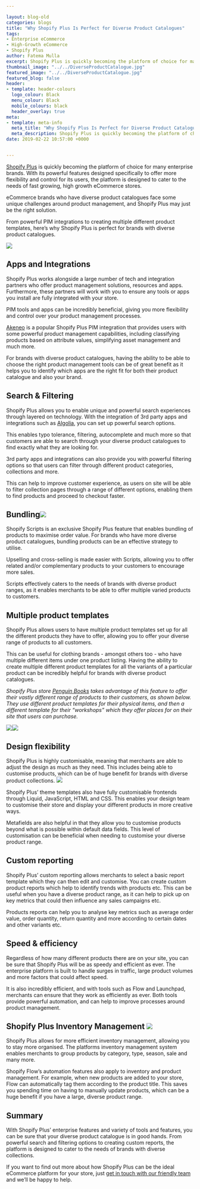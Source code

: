 ```yaml
--- 

layout: blog-old
categories: blogs
title: "Why Shopify Plus Is Perfect for Diverse Product Catalogues"
tags:
- Enterprise eCommerce
- High-Growth eCommerce
- Shopify Plus
author: Fatema Mulla
excerpt: Shopify Plus is quickly becoming the platform of choice for many enterprise brands. With its powerful features designed specifically to offer more flexibility and control for its users, the platform is designed to cater to the needs of fast growing, high growth eCommerce stores. 
thumbnail_image: "../../DiverseProductCatalogue.jpg"
featured_image: "../../DiverseProductCatalogue.jpg"
featured_blog: false
header:
- template: header-colours
  logo_colour: Black
  menu_colour: Black
  mobile_colours: black
  header_overlay: true
meta:
- template: meta-info
  meta_title: "Why Shopify Plus Is Perfect for Diverse Product Catalogues"
  meta_description: Shopify Plus is quickly becoming the platform of choice for many enterprise brands. With its powerful features designed specifically to offer more flexibility and control for its users, the platform is designed to cater to the needs of fast growing, high growth eCommerce stores.
date: 2019-02-22 10:57:00 +0000


--- 
```

[Shopify Plus](https://www.shopify.com/plus) is quickly becoming the platform of choice for many enterprise brands. With its powerful features designed specifically to offer more flexibility and control for its users, the platform is designed to cater to the needs of fast growing, high growth eCommerce stores.

eCommerce brands who have diverse product catalogues face some unique challenges around product management, and Shopify Plus may just be the right solution.

From powerful PIM integrations to creating multiple different product templates, here’s why Shopify Plus is perfect for brands with diverse product catalogues.

  
![](https://lh3.googleusercontent.com/8HlyzNa6hgByl_BXjSkef-h2VXPcf-ddF2apURxB-IOIunpwgGMsz6zBCfO6sT8xjHJ_cmf_nQh1ZZMBbo5OLQJ8xc6jDgsDpLGjXBNxdIwpDqGae1e_nC_SMJ9E2gDTyMZDSCxK)

Apps and Integrations
---------------------

Shopify Plus works alongside a large number of tech and integration partners who offer product management solutions, resources and apps. Furthermore, these partners will work with you to ensure any tools or apps you install are fully integrated with your store.

PIM tools and apps can be incredibly beneficial, giving you more flexibility and control over your product management processes.

[Akeneo](https://www.akeneo.com/) is a popular Shopify Plus PIM integration that provides users with some powerful product management capabilities, including classifying products based on attribute values, simplifying asset management and much more.

For brands with diverse product catalogues, having the ability to be able to choose the right product management tools can be of great benefit as it helps you to identify which apps are the right fit for both their product catalogue and also your brand.

  

Search & Filtering
------------------

Shopify Plus allows you to enable unique and powerful search experiences through layered on technology. With the integration of 3rd party apps and integrations such as [Algolia](https://www.algolia.com/), you can set up powerful search options.

This enables typo tolerance, filtering, autocomplete and much more so that customers are able to search through your diverse product catalogues to find exactly what they are looking for.

3rd party apps and integrations can also provide you with powerful filtering options so that users can filter through different product categories, collections and more.

This can help to improve customer experience, as users on site will be able to filter collection pages through a range of different options, enabling them to find products and proceed to checkout faster.

  

Bundling![](https://lh4.googleusercontent.com/k-ArafE45cWB_ULoj_sgUbRyUHih0RKpwx16H8-ZYW2liXfuHZwRnrceauKQvyKAbQubH5I1lGSjweZlRLh7n4CqpSJdAY-RGQmFoiy4hDdzBQfOwhz5mSTUHB85vXRYg9HPvGYm)
---------------------------------------------------------------------------------------------------------------------------------------------------------------------------------------

Shopify Scripts is an exclusive Shopify Plus feature that enables bundling of products to maximise order value. For brands who have more diverse product catalogues, bundling products can be an effective strategy to utilise.

Upselling and cross-selling is made easier with Scripts, allowing you to offer related and/or complementary products to your customers to encourage more sales.

Scripts effectively caters to the needs of brands with diverse product ranges, as it enables merchants to be able to offer multiple varied products to customers.

  

Multiple product templates
--------------------------

Shopify Plus allows users to have multiple product templates set up for all the different products they have to offer, allowing you to offer your diverse range of products to all customers.

This can be useful for clothing brands - amongst others too - who have multiple different items under one product listing. Having the ability to create multiple different product templates for all the variants of a particular product can be incredibly helpful for brands with diverse product catalogues.

_Shopify Plus store_ [_Penguin Books_](https://www.penguin.co.uk/) _takes advantage of this feature to offer their vastly different range of products to their customers, as shown below. They use different product templates for their physical items, and then a different template for their “workshops” which they offer places for on their site that users can purchase._

![](https://lh4.googleusercontent.com/INGvz6Dw78i_EYFcvT1WfpDLPAlVVtnNIx9nGDYjSI-H5ZrbsB2d5nhE54_QYVb9yepl1j2vJMAq23OQm8bwdQOyffdMFYDJSHrzRjUK_r50X4rFngt-nt0MSZ6a-dADE_jQ931L)![](https://lh3.googleusercontent.com/ExBnHIValu4DvIUyu7hy3tpXRUmCQDo_CKrd45-sr8IMzsVi-BIRv7bRxNndH9l1EQ9w-0Ca8XMGz2C55V9e11F0IB-ln-bCcjeINBEKwWoU-fDQTN22A7Sa1WJPYird_GCsSF1H)

  
  
  

Design flexibility
------------------

Shopify Plus is highly customisable, meaning that merchants are able to adjust the design as much as they need. This includes being able to customise products, which can be of huge benefit for brands with diverse product collections. ![](https://lh5.googleusercontent.com/bmP8TMnedsTdxomOWALJHdbKnoEeJPPJgSJnpOVIm2vCPa8L7oudukBQWHe17A9CAO29dny3ttFh8j36KwMgNwWbEyu3JarfTcTw--yWCp_DfInfApF0EpDlcm-DL5Gbzz9ZW2W8)

Shopify Plus’ theme templates also have fully customisable frontends through Liquid, JavaScript, HTML and CSS. This enables your design team to customise their store and display your different products in more creative ways.

Metafields are also helpful in that they allow you to customise products beyond what is possible within default data fields. This level of customisation can be beneficial when needing to customise your diverse product range.

  

Custom reporting
----------------

Shopify Plus’ custom reporting allows merchants to select a basic report template which they can then edit and customise. You can create custom product reports which help to identify trends with products etc. This can be useful when you have a diverse product range, as it can help to pick up on key metrics that could then influence any sales campaigns etc.

Products reports can help you to analyse key metrics such as average order value, order quantity, return quantity and more according to certain dates and other variants etc.

  

Speed & efficiency
------------------

Regardless of how many different products there are on your site, you can be sure that Shopify Plus will be as speedy and efficient as ever. The enterprise platform is built to handle surges in traffic, large product volumes and more factors that could affect speed.

It is also incredibly efficient, and with tools such as Flow and Launchpad, merchants can ensure that they work as efficiently as ever. Both tools provide powerful automation, and can help to improve processes around product management.

  

Shopify Plus Inventory Management ![](https://lh3.googleusercontent.com/1-3j6T_vvi6p7ZVfZyD6ApL07N5VycOTqsg3XDjYjrTu7g49jqdY_d4C3oEu9GnpRB_AHH-fqdljsfPPEryd6qIk5sN5MmscrutnzCP53seW4ZFMD0PRZfgQP5w3fTji0B_LCJWD)
-----------------------------------------------------------------------------------------------------------------------------------------------------------------------------------------------------------------

Shopify Plus allows for more efficient inventory management, allowing you to stay more organised. The platforms inventory management system enables merchants to group products by category, type, season, sale and many more.

Shopify Flow’s automation features also apply to inventory and product management. For example, when new products are added to your store, Flow can automatically tag them according to the product title. This saves you spending time on having to manually update products, which can be a huge benefit if you have a large, diverse product range.

  

Summary
-------

With Shopify Plus’ enterprise features and variety of tools and features, you can be sure that your diverse product catalogue is in good hands. From powerful search and filtering options to creating custom reports, the platform is designed to cater to the needs of brands with diverse collections.

If you want to find out more about how Shopify Plus can be the ideal eCommerce platform for your store, just [get in touch with our friendly team](https://www.statementagency.com/contact-us) and we’ll be happy to help.